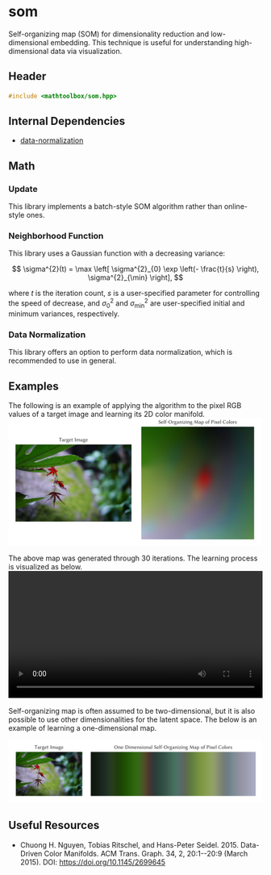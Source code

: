 # som

Self-organizing map (SOM) for dimensionality reduction and low-dimensional embedding. This technique is useful for understanding high-dimensional data via visualization.

## Header

```cpp
#include <mathtoolbox/som.hpp>
```

## Internal Dependencies

- [data-normalization](../data-normalization)

## Math

### Update

This library implements a batch-style SOM algorithm rather than online-style ones.

### Neighborhood Function

This library uses a Gaussian function with a decreasing variance:

$$
\sigma^{2}(t) = \max \left[ \sigma^{2}_{0} \exp \left(- \frac{t}{s} \right), \sigma^{2}_{\min} \right],
$$

where $t$ is the iteration count, $s$ is a user-specified parameter for controlling the speed of decrease, and $\sigma^{2}_{0}$ and $\sigma^{2}_{\min}$ are user-specified initial and minimum variances, respectively.

### Data Normalization

This library offers an option to perform data normalization, which is recommended to use in general.

## Examples

The following is an example of applying the algorithm to the pixel RGB values of a target image and learning its 2D color manifold.
![](./som/som-image.jpg)

The above map was generated through 30 iterations. The learning process is visualized as below.
<video width="100%" src="./som-image.mp4" controls autoplay loop type="video/mp4">(Your browser doesn't support video playing.)</video>

Self-organizing map is often assumed to be two-dimensional, but it is also possible to use other dimensionalities for the latent space. The below is an example of learning a one-dimensional map.

![](./som/som-image-1d.jpg)

## Useful Resources

- Chuong H. Nguyen, Tobias Ritschel, and Hans-Peter Seidel. 2015. Data-Driven Color Manifolds. ACM Trans. Graph. 34, 2, 20:1--20:9 (March 2015). DOI: <https://doi.org/10.1145/2699645>
